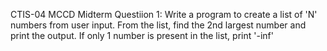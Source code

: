 CTIS-04 MCCD Midterm Questiion 1:
Write a program to create a list of 'N' numbers from user input. From the list, 
find the 2nd largest number and print the output. 
If only 1 number is present in the list, print '-inf'
